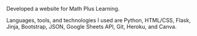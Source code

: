 Developed a website for Math Plus Learning.

Languages, tools, and technologies I used are Python, HTML/CSS, Flask, Jinja, Bootstrap, JSON, Google Sheets API, Git, Heroku, and Canva.
